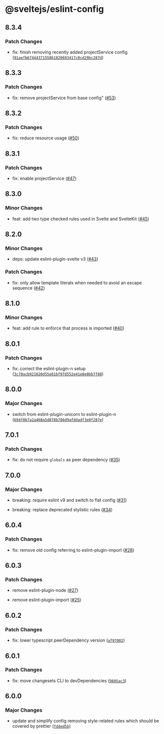# @sveltejs/eslint-config

## 8.3.4

### Patch Changes

- fix: finish removing recently added projectService config ([`91aefb6744437155861020693417c0cd29bc287d`](https://github.com/sveltejs/eslint-config/commit/91aefb6744437155861020693417c0cd29bc287d))

## 8.3.3

### Patch Changes

- fix: remove projectService from base config" ([#53](https://github.com/sveltejs/eslint-config/pull/53))

## 8.3.2

### Patch Changes

- fix: reduce resource usage ([#50](https://github.com/sveltejs/eslint-config/pull/50))

## 8.3.1

### Patch Changes

- fix: enable projectService ([#47](https://github.com/sveltejs/eslint-config/pull/47))

## 8.3.0

### Minor Changes

- feat: add two type checked rules used in Svelte and SvelteKit ([#45](https://github.com/sveltejs/eslint-config/pull/45))

## 8.2.0

### Minor Changes

- deps: update eslint-plugin-svelte v3 ([#43](https://github.com/sveltejs/eslint-config/pull/43))

### Patch Changes

- fix: only allow template literals when needed to avoid an escape sequence ([#42](https://github.com/sveltejs/eslint-config/pull/42))

## 8.1.0

### Minor Changes

- feat: add rule to enforce that process is imported ([#40](https://github.com/sveltejs/eslint-config/pull/40))

## 8.0.1

### Patch Changes

- fix: correct the eslint-plugin-n setup ([`3c70acb921020d55e81bf97d552e41e8e0bb7f88`](https://github.com/sveltejs/eslint-config/commit/3c70acb921020d55e81bf97d552e41e8e0bb7f88))

## 8.0.0

### Major Changes

- switch from eslint-plugin-unicorn to eslint-plugin-n ([`694f0b7a2a468a5d878b786d9afddadf3e0f287e`](https://github.com/sveltejs/eslint-config/commit/694f0b7a2a468a5d878b786d9afddadf3e0f287e))

## 7.0.1

### Patch Changes

- fix: do not require `globals` as peer dependency ([#35](https://github.com/sveltejs/eslint-config/pull/35))

## 7.0.0

### Major Changes

- breaking: require eslint v9 and switch to flat config ([#31](https://github.com/sveltejs/eslint-config/pull/31))

- breaking: replace deprecated stylistic rules ([#34](https://github.com/sveltejs/eslint-config/pull/34))

## 6.0.4

### Patch Changes

- fix: remove old config referring to eslint-plugin-import ([#28](https://github.com/sveltejs/eslint-config/pull/28))

## 6.0.3

### Patch Changes

- remove eslint-plugin-node ([#27](https://github.com/sveltejs/eslint-config/pull/27))

- remove eslint-plugin-import ([#25](https://github.com/sveltejs/eslint-config/pull/25))

## 6.0.2

### Patch Changes

- fix: lower typescript peerDependency version ([`af97002`](https://github.com/sveltejs/eslint-config/commit/af97002e5707573588d16bb87ac28d7da70cddb4))

## 6.0.1

### Patch Changes

- fix: move changesets CLI to devDependencies ([`9605ac3`](https://github.com/sveltejs/eslint-config/commit/9605ac3c91e9192a72592f084b44bf06f464ba44))

## 6.0.0

### Major Changes

- update and simplify config removing style-related rules which should be covered by prettier ([`fdded5b`](https://github.com/sveltejs/eslint-config/commit/fdded5b5c8ae432ba6508e5b55ef011da88331bc))
